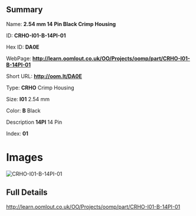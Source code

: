 

## Summary
 
Name: __2.54 mm 14 Pin Black Crimp Housing__

ID: __CRHO-I01-B-14PI-01__

Hex ID: __DA0E__

WebPage: __http://learn.oomlout.co.uk/OO/Projects/oomp/part/CRHO-I01-B-14PI-01__

Short URL: __http://oom.lt/DA0E__


Type: __CRHO__ Crimp Housing 

Size: __I01__ 2.54 mm 

Color: __B__ Black 

Description __14PI__ 14 Pin 

Index: __01__


 # Images
![CRHO-I01-B-14PI-01](http://oomlout.com/oomp-gen/parts/CRHO-I01-B-14PI-01/CRHO-I01-B-14PI-01_420.jpg)



 ## Full Details

 http://learn.oomlout.co.uk/OO/Projects/oomp/part/CRHO-I01-B-14PI-01














